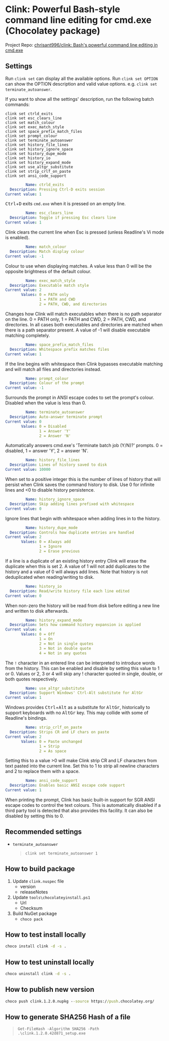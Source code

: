 ﻿# Clink: Powerful Bash-style command line editing for cmd.exe (Chocolatey package)

Project Repo: [chrisant996/clink: Bash's powerful command line editing in cmd.exe](https://chrisant996.github.io/clink/)

## Settings

Run `clink set` can display all the available options.  Run `clink set OPTION` can show the OPTION description and valid value options. e.g. `clink set terminate_autoanswer`.

If you want to show all the settings' description, run the following batch commands:

```
clink set ctrld_exits
clink set esc_clears_line
clink set match_colour
clink set exec_match_style
clink set space_prefix_match_files
clink set prompt_colour
clink set terminate_autoanswer
clink set history_file_lines
clink set history_ignore_space
clink set history_dupe_mode
clink set history_io
clink set history_expand_mode
clink set use_altgr_substitute
clink set strip_crlf_on_paste
clink set ansi_code_support
```

```yaml
         Name: ctrld_exits
  Description: Pressing Ctrl-D exits session
Current value: 1
```

<kbd>Ctrl</kbd>+<kbd>D</kbd> exits `cmd.exe` when it is pressed on an empty line.

```yaml
         Name: esc_clears_line
  Description: Toggle if pressing Esc clears line
Current value: 1
```

Clink clears the current line when Esc is pressed (unless Readline's Vi mode is enabled).


```yaml
         Name: match_colour
  Description: Match display colour
Current value: -1
```

Colour to use when displaying matches. A value less than 0 will be the opposite brightness of the default colour.

```yaml
         Name: exec_match_style
  Description: Executable match style
Current value: 2
       Values: 0 = PATH only
               1 = PATH and CWD
               2 = PATH, CWD, and directories
```

Changes how Clink will match executables when there is no path separator on the line. 0 = PATH only, 1 = PATH and CWD, 2 = PATH, CWD, and directories. In all cases both executables and directories are matched when there is a path separator present. A value of -1 will disable executable matching completely.

```yaml
         Name: space_prefix_match_files
  Description: Whitespace prefix matches files
Current value: 1
```

If the line begins with whitespace then Clink bypasses executable matching and will match all files and directories instead.

```yaml
         Name: prompt_colour
  Description: Colour of the prompt
Current value: -1
```

Surrounds the prompt in ANSI escape codes to set the prompt's colour. Disabled when the value is less than 0.

```yaml
         Name: terminate_autoanswer
  Description: Auto-answer terminate prompt
Current value: 0
       Values: 0 = Disabled
               1 = Answer 'Y'
               2 = Answer 'N'
```

Automatically answers cmd.exe's 'Terminate batch job (Y/N)?' prompts. 0 = disabled, 1 = answer 'Y', 2 = answer 'N'.

```yaml
         Name: history_file_lines
  Description: Lines of history saved to disk
Current value: 10000
```

When set to a positive integer this is the number of lines of history that will persist when Clink saves the command history to disk. Use 0 for infinite lines and <0 to disable history persistence.

```yaml
         Name: history_ignore_space
  Description: Skip adding lines prefixed with whitespace
Current value: 0
```

Ignore lines that begin with whitespace when adding lines in to the history.

```yaml
         Name: history_dupe_mode
  Description: Controls how duplicate entries are handled
Current value: 2
       Values: 0 = Always add
               1 = Ignore
               2 = Erase previous
```

If a line is a duplicate of an existing history entry Clink will erase the duplicate when this is set 2. A value of 1 will not add duplicates to the history and a value of 0 will always add lines. Note that history is not deduplicated when reading/writing to disk.

```yaml
         Name: history_io
  Description: Read/write history file each line edited
Current value: 0
```

When non-zero the history will be read from disk before editing a new line and written to disk afterwards.

```yaml
         Name: history_expand_mode
  Description: Sets how command history expansion is applied
Current value: 4
       Values: 0 = Off
               1 = On
               2 = Not in single quotes
               3 = Not in double quote
               4 = Not in any quotes
```

The `!` character in an entered line can be interpreted to introduce words from the history. This can be enabled and disable by setting this value to 1 or 0. Values or 2, 3 or 4 will skip any ! character quoted in single, double, or both quotes respectively.

```yaml
         Name: use_altgr_substitute
  Description: Support Windows' Ctrl-Alt substitute for AltGr
Current value: 1
```

Windows provides <kbd>Ctrl</kbd>+<kbd>Alt</kbd> as a substitute for <kbd>AltGr</kbd>, historically to support keyboards with no <kbd>AltGr</kbd> key. This may collide with some of Readline's bindings.

```yaml
         Name: strip_crlf_on_paste
  Description: Strips CR and LF chars on paste
Current value: 2
       Values: 0 = Paste unchanged
               1 = Strip
               2 = As space
```

Setting this to a value >0 will make Clink strip CR and LF characters from text pasted into the current line. Set this to 1 to strip all newline characters and 2 to replace them with a space.

```yaml
         Name: ansi_code_support
  Description: Enables basic ANSI escape code support
Current value: 1
```

When printing the prompt, Clink has basic built-in support for SGR ANSI escape codes to control the text colours. This is automatically disabled if a third party tool is detected that also provides this facility. It can also be disabled by setting this to 0.

## Recommended settings

* `terminate_autoanswer`

  > `clink set terminate_autoanswer 1`

## How to build package

1. Update `clink.nuspec` file
    * version
    * releaseNotes
2. Update `tools\chocolateyinstall.ps1`
    * Url
    * Checksum
3. Build NuGet package
    * `choco pack`

## How to test install locally

```cmd
choco install clink -d -s .
```

## How to test uninstall locally

```cmd
choco uninstall clink -d -s .
```

## How to publish new version

```cmd
choco push clink.1.2.0.nupkg --source https://push.chocolatey.org/
```

## How to generate SHA256 Hash of a file

> `Get-FileHash -Algorithm SHA256 -Path .\clink.1.2.0.42d871_setup.exe`

